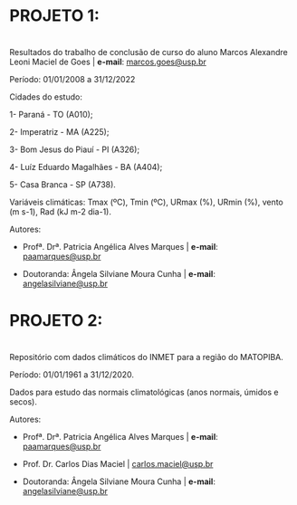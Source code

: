 #
# PROJETO 1: 
#
Resultados do trabalho de conclusão de curso do aluno Marcos Alexandre Leoni Maciel de Goes  | **e-mail**: marcos.goes@usp.br

Período: 01/01/2008 a 31/12/2022

Cidades do estudo: 

1- Paraná - TO (A010); 

2- Imperatriz - MA (A225);

3- Bom Jesus do Piauí - PI (A326);

4- Luíz Eduardo Magalhães - BA (A404);

5- Casa Branca - SP (A738).

Variáveis climáticas: Tmax (ºC), Tmin (ºC), URmax (%), URmin (%), vento (m s-1), Rad (kJ m-2 dia-1).

Autores:

* Profª. Drª. Patricia Angélica Alves Marques | **e-mail**: paamarques@usp.br 

* Doutoranda: Ângela Silviane Moura Cunha | **e-mail**: angelasilviane@usp.br

#
# PROJETO 2: 
#
Repositório com dados climáticos do INMET para a região do MATOPIBA. 

Período: 01/01/1961 a 31/12/2020.

Dados para estudo das normais climatológicas (anos normais, úmidos e secos).

Autores:

* Profª. Drª. Patricia Angélica Alves Marques | **e-mail**: paamarques@usp.br

* Prof. Dr. Carlos Dias Maciel | carlos.maciel@usp.br  

* Doutoranda: Ângela Silviane Moura Cunha | **e-mail**: angelasilviane@usp.br
